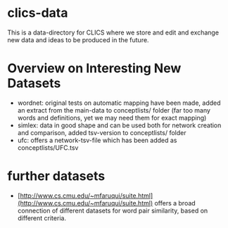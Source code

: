 # clics-data
This is a data-directory for CLICS where we store and edit and exchange new data and ideas to be produced in the future.

# Overview on Interesting New Datasets

* wordnet: original tests on automatic mapping have been made, added an extract from the main-data to conceptlists/ folder (far too many words and definitions, yet we may need them for exact mapping)
* simlex: data in good shape and can be used both for network creation and comparison, added tsv-version to conceptlists/ folder
* ufc: offers a network-tsv-file which has been added as conceptlists/UFC.tsv


# further datasets

* [http://www.cs.cmu.edu/~mfaruqui/suite.html](http://www.cs.cmu.edu/~mfaruqui/suite.html) offers a broad connection of different datasets for word pair similarity, based on different criteria.


